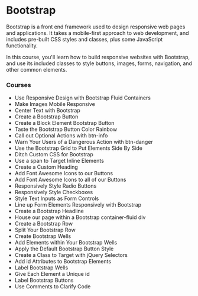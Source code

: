 # Bootstrap
Bootstrap is a front end framework used to design responsive web pages and applications. It takes a mobile-first approach to web development, and includes pre-built CSS styles and classes, plus some JavaScript functionality.

In this course, you'll learn how to build responsive websites with Bootstrap, and use its included classes to style buttons, images, forms, navigation, and other common elements.

### Courses
- Use Responsive Design with Bootstrap Fluid Containers
- Make Images Mobile Responsive
- Center Text with Bootstrap
- Create a Bootstrap Button
- Create a Block Element Bootstrap Button
- Taste the Bootstrap Button Color Rainbow
- Call out Optional Actions with btn-info
- Warn Your Users of a Dangerous Action with btn-danger
- Use the Bootstrap Grid to Put Elements Side By Side
- Ditch Custom CSS for Bootstrap
- Use a span to Target Inline Elements
- Create a Custom Heading
- Add Font Awesome Icons to our Buttons
- Add Font Awesome Icons to all of our Buttons
- Responsively Style Radio Buttons
- Responsively Style Checkboxes
- Style Text Inputs as Form Controls
- Line up Form Elements Responsively with Bootstrap
- Create a Bootstrap Headline
- House our page within a Bootstrap container-fluid div
- Create a Bootstrap Row
- Split Your Bootstrap Row
- Create Bootstrap Wells
- Add Elements within Your Bootstrap Wells
- Apply the Default Bootstrap Button Style
- Create a Class to Target with jQuery Selectors
- Add id Attributes to Bootstrap Elements
- Label Bootstrap Wells
- Give Each Element a Unique id
- Label Bootstrap Buttons
- Use Comments to Clarify Code
